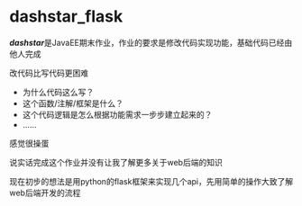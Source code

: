 # dashstar_flask

***dashstar***是JavaEE期末作业，作业的要求是修改代码实现功能，基础代码已经由他人完成

改代码比写代码更困难

- 为什么代码这么写？
- 这个函数/注解/框架是什么？
- 这个代码逻辑是怎么根据功能需求一步步建立起来的？
- ......

感觉很操蛋

说实话完成这个作业并没有让我了解更多关于web后端的知识

现在初步的想法是用python的flask框架来实现几个api，先用简单的操作大致了解web后端开发的流程